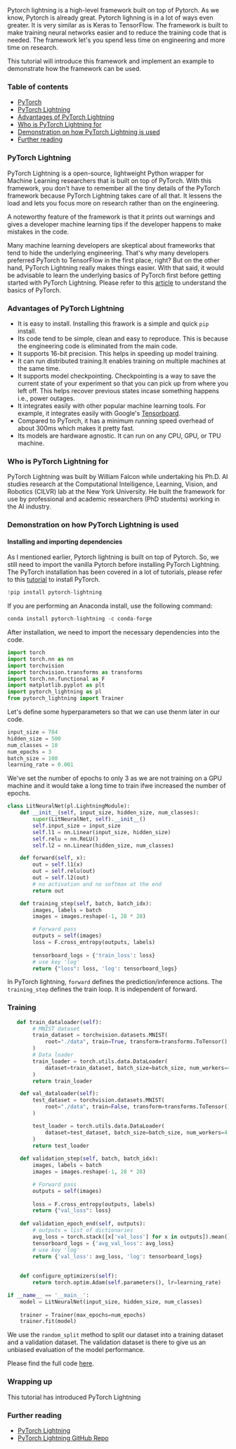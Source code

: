 Pytorch lightning is a high-level framework built on top of Pytorch. As we know, Pytorch is already great. Pytorch lighning is in a lot of ways even greater. It is very similar as is Keras to TensorFlow. The framework is built to make training neural networks easier and to reduce the training code that is needed. The framework let's you spend less time on engineering and more time on research.

This tutorial will introduce this framework and implement an example to demonstrate how the framework can be used.

### Table of contents
- [PyTorch](#pytorch)
- [PyTorch Lightning](#pytorch-lightning)
- [Advantages of PyTorch Lightning](#advantages-of-pytorch-lightning)
- [Who is PyTorch Lightning for](#who-is-pytorch-lightning-for)
- [Demonstration on how PyTorch Lightning is used](#demonstration-on-how-pytorch-lightning-is-used)
- [Further reading](#further-reading)

### PyTorch Lightning
PyTorch Lightning is a open-source, lightweight Python wrapper for Machine Learning researchers that is built on top of PyTorch. With this framework, you don't have to remember all the tiny details of the PyTorch framework because PyTorch Lightning takes care of all that. It lessens the load and lets you focus more on research rather than on the engineering.

A noteworthy feature of the framework is that it prints out warnings and gives a developer machine learning tips if the developer happens to make mistakes in the code. 

Many machine learning developers are skeptical about frameworks that tend to hide the underlying engineering. That's why many developers preferred PyTorch to TensorFlow in the first place, right? But on the other hand, PyTorch Lightning really makes things easier. With that said, it would be advisable to learn the underlying basics of PyTorch first before getting started with PyTorch Lightning. Please refer to this [article](/engineering-education/tensorflow-vs-pytorch/) to understand the basics of PyTorch.

### Advantages of PyTorch Lightning 
- It is easy to install. Installing this frawork is a simple and quick `pip` install.
- Its code tend to be simple, clean and easy to reproduce. This is because the engineering code is eliminated from the main code.
- It supports 16-bit precision. This helps in speeding up model training.
- It can run distributed training.It enables training on multiple machines at the same time.
- It supports model checkpointing. Checkpointing is a way to save the current state of your experiment so that you can pick up from where you left off. This helps recover previous states incase something happens i.e., power outages. 
- It integrates easily with other popular machine learning tools. For example, it integrates easily with Google's [Tensorboard](https://www.tensorflow.org/tensorboard). 
- Compared to PyTorch, it has a minimum running speed overhead of about 300ms which makes it pretty fast. 
- Its models are hardware agnostic. It can run on any CPU, GPU, or TPU machine.

### Who is PyTorch Lightning for
PyTorch Lightning was built by William Falcon while undertaking his Ph.D. AI studies research at the Computational Intelligence, Learning, Vision, and Robotics (CILVR) lab at the New York University. He built the framework for use by professional and academic researchers (PhD students) working in the AI industry.

### Demonstration on how PyTorch Lightning is used

#### Installing and importing dependencies
As I mentioned earlier, Pytorch lightning is built on top of Pytorch. So, we still need to import the vanilla Pytorch before installing PyTorch Lightning. The PyTorch installation has been covered in a lot of tutorials, please refer to this [tutorial](/engineering-education/building-a-grammar-correction-python-app-with-gramformer-and-gradio/) to install PyTorch. 

```python
!pip install pytorch-lightning
```
If you are performing an Anaconda install, use the following command:

```python
conda install pytorch-lightning -c conda-forge
```
After installation, we need to import the necessary dependencies into the code.

```python
import torch
import torch.nn as nn
import torchvision
import torchvision.transforms as transforms
import torch.nn.functional as F
import matplotlib.pyplot as plt
import pytorch_lightning as pl
from pytorch_lightning import Trainer
```
Let's define some hyperparameters so that we can use thenm later in our code.

```python
input_size = 784
hidden_size = 500
num_classes = 10
num_epochs = 3
batch_size = 100
learning_rate = 0.001
```
We've set the number of epochs to only 3 as we are not training on a GPU machine and it would take a long time to train ifwe increased the number of epochs.

```python
class LitNeuralNet(pl.LightningModule):
    def __init__(self, input_size, hidden_size, num_classes):
        super(LitNeuralNet, self).__init__()
        self.input_size = input_size
        self.l1 = nn.Linear(input_size, hidden_size)
        self.relu = nn.ReLU()
        self.l2 = nn.Linear(hidden_size, num_classes)

    def forward(self, x):
        out = self.l1(x)
        out = self.relu(out)
        out = self.l2(out)
        # no activation and no softmax at the end
        return out

    def training_step(self, batch, batch_idx):
        images, labels = batch
        images = images.reshape(-1, 28 * 28)

        # Forward pass
        outputs = self(images)
        loss = F.cross_entropy(outputs, labels)
        
        tensorboard_logs = {'train_loss': loss}
        # use key 'log'
        return {"loss": loss, 'log': tensorboard_logs}
```

In PyTorch lightning, `forward` defines the prediction/inference actions. The `training_step` defines the train loop. It is independent of forward.

### Training
```python
   def train_dataloader(self):
        # MNIST dataset
        train_dataset = torchvision.datasets.MNIST(
            root="./data", train=True, transform=transforms.ToTensor(), download=True
        )
        # Data loader
        train_loader = torch.utils.data.DataLoader(
            dataset=train_dataset, batch_size=batch_size, num_workers=4, shuffle=False
        )
        return train_loader

    def val_dataloader(self):
        test_dataset = torchvision.datasets.MNIST(
            root="./data", train=False, transform=transforms.ToTensor()
        )

        test_loader = torch.utils.data.DataLoader(
            dataset=test_dataset, batch_size=batch_size, num_workers=4, shuffle=False
        )
        return test_loader
    
    def validation_step(self, batch, batch_idx):
        images, labels = batch
        images = images.reshape(-1, 28 * 28)

        # Forward pass
        outputs = self(images)
                        
        loss = F.cross_entropy(outputs, labels)
        return {"val_loss": loss}
    
    def validation_epoch_end(self, outputs):
        # outputs = list of dictionaries
        avg_loss = torch.stack([x['val_loss'] for x in outputs]).mean()
        tensorboard_logs = {'avg_val_loss': avg_loss}
        # use key 'log'
        return {'val_loss': avg_loss, 'log': tensorboard_logs}
    
    
    def configure_optimizers(self):
        return torch.optim.Adam(self.parameters(), lr=learning_rate)

if __name__ == '__main__':
    model = LitNeuralNet(input_size, hidden_size, num_classes)
    
    trainer = Trainer(max_epochs=num_epochs)
    trainer.fit(model)

```

We use the `random_split` method to split our dataset into a training dataset and a validation dataset. The validation dataset is there to give us an unbiased evaluation of the model performance.

Please find the full code [here](https://colab.research.google.com/drive/1tYa4uaxqCQDuFmwaNQ_90C2HVzOcI-kq?usp=sharing).

### Wrapping up
This tutorial has introduced PyTorch Lightning

### Further reading
- [PyTorch Lightning](https://www.pytorchlightning.ai/)
- [PyTorch Lightning GitHub Repo](https://github.com/PyTorchLightning/pytorch-lightning)